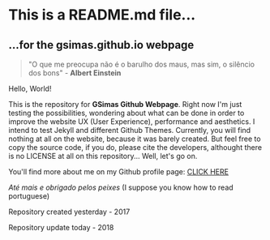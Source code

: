 # This is a README.md file...
## ...for the gsimas.github.io webpage

> "O que me preocupa não é o barulho dos maus, mas sim, o silêncio dos bons" - **Albert Einstein**

Hello, World! 

This is the repository for **GSimas Github Webpage**. Right now I'm just testing the possibilities, wondering about what can be done 
in order to improve the website UX (User Experience), performance and aesthetics. I intend to test Jekyll and different Github Themes.
Currently, you will find nothing at all on the website, because it was barely created. But feel free to copy the source code, if you do,
please cite the developers, althought there is no LICENSE at all on this repository... Well, let's go on.

You'll find more about me on my Github profile page: [CLICK HERE](https://github.com/GSimas)

*Até mais e obrigado pelos peixes* (I suppose you know how to read portuguese)

Repository created yesterday - 2017

Repository update today - 2018
